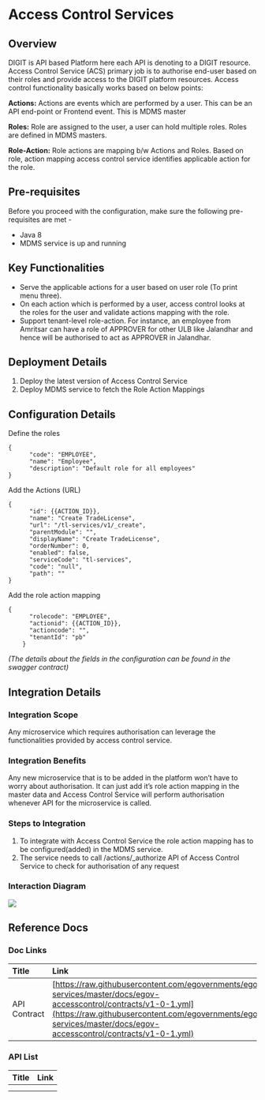 # Access Control Services

## Overview

DIGIT is API based Platform here each API is denoting to a DIGIT resource. Access Control Service \(ACS\) primary job is to authorise end-user based on their roles and provide access to the DIGIT platform resources. Access control functionality basically works based on below points:

**Actions:** Actions are events which are performed by a user. This can be an API end-point or Frontend event. This is MDMS master

**Roles:** Role are assigned to the user, a user can hold multiple roles. Roles are defined in MDMS masters.

**Role-Action:** Role actions are mapping b/w Actions and Roles. Based on role, action mapping access control service identifies applicable action for the role.

## Pre-requisites

Before you proceed with the configuration, make sure the following pre-requisites are met -

* Java 8
* MDMS service is up and running

## Key Functionalities

* Serve the applicable actions for a user based on user role \(To print menu three\).
* On each action which is performed by a user, access control looks at the roles for the user and validate actions mapping with the role.
* Support tenant-level role-action. For instance, an employee from Amritsar can have a role of APPROVER for other ULB like Jalandhar and hence will be authorised to act as APPROVER in Jalandhar.

## Deployment Details

1. Deploy the latest version of Access Control Service
2. Deploy MDMS service to fetch the Role Action Mappings

## Configuration Details

Define the roles

```text
{
      "code": "EMPLOYEE",
      "name": "Employee",
      "description": "Default role for all employees"
}
```

Add the Actions \(URL\)

```text
{
      "id": {{ACTION_ID}},
      "name": "Create TradeLicense",
      "url": "/tl-services/v1/_create",
      "parentModule": "",
      "displayName": "Create TradeLicense",
      "orderNumber": 0,
      "enabled": false,
      "serviceCode": "tl-services",
      "code": "null",
      "path": ""
}
```

Add the role action mapping

```text
{
      "rolecode": "EMPLOYEE",
      "actionid": {{ACTION_ID}},
      "actioncode": "",
      "tenantId": "pb"
    }
```

_\(The details about the fields in the configuration can be found in the swagger contract\)_

## Integration Details

### Integration Scope

Any microservice which requires authorisation can leverage the functionalities provided by access control service.

### Integration Benefits

Any new microservice that is to be added in the platform won’t have to worry about authorisation. It can just add it’s role action mapping in the master data and Access Control Service will perform authorisation whenever API for the microservice is called.

### Steps to Integration

1. To integrate with Access Control Service the role action mapping has to be configured\(added\) in the MDMS service.
2. The service needs to call /actions/\_authorize API of Access Control Service to check for authorisation of any request

### Interaction Diagram

![](../../../.gitbook/assets/image%20%2878%29.png)

## Reference Docs

### Doc Links

| **Title** | **Link** |
| :--- | :--- |
| API Contract | [https://raw.githubusercontent.com/egovernments/egov-services/master/docs/egov-accesscontrol/contracts/v1-0-1.yml](https://raw.githubusercontent.com/egovernments/egov-services/master/docs/egov-accesscontrol/contracts/v1-0-1.yml) |

### API List

| Title | **Link** |
| :--- | :--- |
|  |  |
|  |  |

